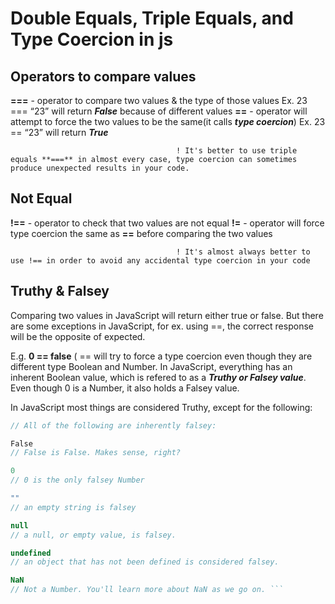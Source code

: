 # Double Equals, Triple Equals, and Type Coercion in js

## Operators to compare values
**===** - operator to compare two values & the type of those values Ex. 23 === “23” will return **_False_** because of different values
**==** -  operator will attempt to force the two values to be the same(it calls **_type coercion_**)
Ex. 23 == “23” will return **_True_**

                                         ! It's better to use triple equals **===** in almost every case, type coercion can sometimes produce unexpected results in your code.

## Not Equal
**!==** - operator to check that two values are not equal
**!=** - operator will force type coercion the same as **==** before comparing the two values

                                         ! It's almost always better to use !== in order to avoid any accidental type coercion in your code

## Truthy & Falsey
Comparing two values in JavaScript will return either true or false. But there are some exceptions in JavaScript, for ex. using ==, the correct response will be the opposite of expected.

E.g.  **0 == false**
( == will try to force a type coercion even though they are different type Boolean and Number. In JavaScript, everything has an inherent Boolean value, which is refered to as a **_Truthy or Falsey value_**.
Even though 0 is a Number, it also holds a Falsey value.

In JavaScript most things are considered Truthy, except for the following:
```javascript
// All of the following are inherently falsey:

False
// False is False. Makes sense, right?

0
// 0 is the only falsey Number

""
// an empty string is falsey

null
// a null, or empty value, is falsey.

undefined
// an object that has not been defined is considered falsey.

NaN
// Not a Number. You'll learn more about NaN as we go on. ```